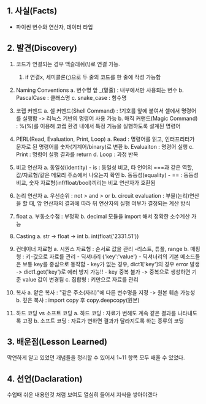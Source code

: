 ## 1. 사실(Facts)
- 파이썬 변수와 연산자, 데이터 타입

## 2. 발견(Discovery)
1. 코드가 연결되는 경우 백슬래쉬(\\)로 연결 가능.
   1. if 연결x, 세미콜론(;)으로 두 줄의 코드를 한 줄에 작성 가능함

3. Naming Conventions
    a. 변수명 앞 _(밑줄) : 내부에서만 사용되는 변수
    b. PascalCase : 클래스명
    c. snake_case : 함수명

4. 코랩 커맨드
    a. 셸 커맨드(Shell Command) : !기호를 앞에 붙여서 셸에서 명령어를 실행함 -> 리눅스 기반의 명령어 사용 가능
    b. 매직 커맨드(Magic Command) : %(%)를 이용해 코랩 환경 내에서 특정 기능을 실행하도록 설계된 명령어

5. PERL(Read, Evaluation, Print, Loop)
    a. Read : 명령어를 읽고, 인터프리터가 문자로 된 명령어를 숫자(기계어/binary)로 변환
    b. Evaluaiton : 명령어 실행
    c. Print : 명령어 실행 결과를 return
    d. Loop : 과정 반복

6. 비교 연산자
    a. 동일성(identity) - is : 동일성 비교, 타 언어의 ===과 같은 역할, 값/자료형/같은 메모리 주소에서 나오는지 확인
    b. 동등성(equality) - == : 동등성 비교, 숫자 자료형(inf/float/bool)끼리는 비교 연산자가 호환됨

7. 논리 연산자
    a. 우선순위 : not > and > or
    b. circuit evaluation : 부울(논리)연산을 할 때, 앞 연산자의 결과에 따라 뒤 연산자의 실행 여부가 결정되는 계산 방식

8. float
    a. 부동소수점 : 부정확
    b. decimal 모듈을 import 해서 정확한 소수계산 가능

9. Casting
    a. str -> float -> int
    b. int(float('2331.51'))

10. 컨테이너 자료형
    a. 시퀀스 자료형 : 순서로 값을 관리
        -리스트, 튜플, range
    b. 매핑형 : 키-값으로 자료를 관리
        - 딕셔너리 {'key':'value'}
        - 딕셔너리의 기본 메소드들은 보통 key를 중심으로 동작함
        - key가 없는 경우, dict1['key']의 경우 error 발생 -> dict1.get('key')로 에러 방지 가능!!
        - key 중복 불가 -> 중복으로 생성하면 기준 value 값이 변경됨
    c. 집합형 : 키만으로 자료를 관리

11. 복사
    a. 얕은 복사 : "같은 주소(자리)"에 다른 변수명을 지정 -> 원본 훼손 가능성
    b. 깊은 복사 : import copy 후 copy.deepcopy(원본)


12. 하드 코딩 vs 소프트 코딩
    a. 하드 코딩 : 자료가 변해도 계속 같은 결과를 나타내도록 고정
    b. 소프트 코딩 : 자료가 변하면 결과가 달라지도록 하는 종류의 코딩


## 3. 배운점(Lesson Learned)
막연하게 알고 있었던 개념들을 정리할 수 있어서 1~11 항목 모두 배울 수 있었다.



## 4.  선언(Daclaration)
수업때 쉬운 내용인것 처럼 보여도 열심히 들어서 지식을 쌓아야겠다
